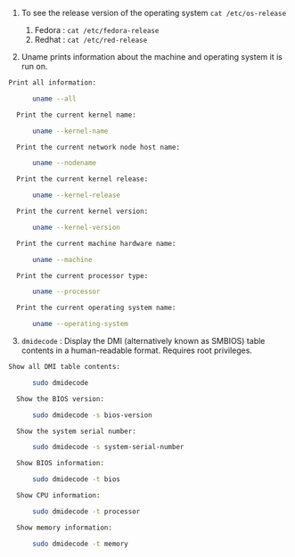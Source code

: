 1. To see the release version of the operating system `cat /etc/os-release`
	1. Fedora : `cat /etc/fedora-release`
	2. Redhat : `cat /etc/red-release`

2. Uname prints information about the machine and operating system it is run on.

```bash
Print all information:

      uname --all

  Print the current kernel name:

      uname --kernel-name

  Print the current network node host name:

      uname --nodename

  Print the current kernel release:

      uname --kernel-release

  Print the current kernel version:

      uname --kernel-version

  Print the current machine hardware name:

      uname --machine

  Print the current processor type:

      uname --processor

  Print the current operating system name:

      uname --operating-system
```

3. `dmidecode` : Display the DMI (alternatively known as SMBIOS) table contents in a human-readable format.  Requires root privileges.

```bash
Show all DMI table contents:

      sudo dmidecode

  Show the BIOS version:

      sudo dmidecode -s bios-version

  Show the system serial number:

      sudo dmidecode -s system-serial-number

  Show BIOS information:

      sudo dmidecode -t bios

  Show CPU information:

      sudo dmidecode -t processor

  Show memory information:

      sudo dmidecode -t memory
```